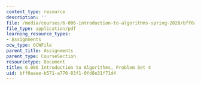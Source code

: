 ```yaml
---
content_type: resource
description: ''
file: /media/courses/6-006-introduction-to-algorithms-spring-2020/bff0aaeeb571a77083f10fd8e31f71d4_MIT6_006S20_ps4-questions.pdf
file_type: application/pdf
learning_resource_types:
- Assignments
ocw_type: OCWFile
parent_title: Assignments
parent_type: CourseSection
resourcetype: Document
title: 6.006 Introduction to Algorithms, Problem Set 4
uid: bff0aaee-b571-a770-83f1-0fd8e31f71d4
---
```

